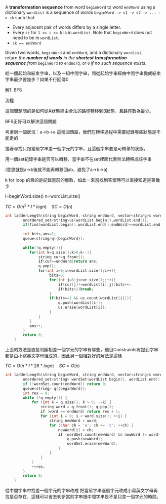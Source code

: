 A **transformation sequence** from word `beginWord` to word `endWord` using a dictionary `wordList` is a sequence of words `beginWord -> s1 -> s2 -> ... -> sk` such that:

-   Every adjacent pair of words differs by a single letter.
-   Every `si` for `1 <= i <= k` is in `wordList`. Note that `beginWord` does not need to be in `wordList`.
-   `sk == endWord`

Given two words, `beginWord` and `endWord`, and a dictionary `wordList`, return _the **number of words** in the **shortest transformation sequence** from_ `beginWord` _to_ `endWord`_, or_ `0` _if no such sequence exists._

給一個起始和結束字串，以及一組中間字串，問從起始字串經由中間字串變成結束字串最少要幾步？如果不行回傳0

解1. BFS

流程

這個問題問的是如何從A狀態經由合法的路徑轉移到B狀態，且路徑數為最少。

BFS正好可以解決這個問題

考慮到一個狀況：a→b→a 這種回頭路，我們在轉移過程中需要紀錄哪些狀態是不能走的

接著尋找只跟當前字串差一個字元的字串，且這個字串要是可轉移的狀態。

用一個set紀錄字串是否可以轉移，當字串不在set裡面代表無法轉移成該字串

(意思就是a→b後就不能再轉移回ab，避免了a→b→a)

k for loop 的目的是紀錄當前的層數，如此一來當找到答案時可以直接知道是第幾步

l=beginWord.size() n=wordList.size()

$TC=O(n^2*l*logn) \quad SC=O(n)$

```cpp
int ladderLength(string beginWord, string endWord, vector<string>& wordList) {
        unordered_set<string>us(wordList.begin(),wordList.end());
        if(find(wordList.begin(),wordList.end(),endWord)==wordList.end())return 0;
        
        int bits,ans=1;
        queue<string>q({beginWord});
        
        while(!q.empty()){
           for(int k=q.size();k>0;k--){
               string cur=q.front();
               if(cur==endWord)return ans;
               q.pop(); 
               for(int i=0;i<wordList.size();i++){
                    bits=0;
                    for(int j=0;j<cur.size();j++){
                        if(cur[j]!=wordList[i][j])bits++;
                        if(bits>1)break;
                    }
                    if(bits==1 && us.count(wordList[i])){
                        q.push(wordList[i]);
                        us.erase(wordList[i]);                        
                    }
               }   
           }
           ans++;
        } 
        return 0;
    }
```

上面的方法是直接判斷相差一個字元的字串有哪些，題目Constraints有提到字串都是由小寫英文字母組成的，因此另一個相對好的解法是這樣

$TC=O(n*l*26*logn) \quad SC=O(n)$

```cpp
int ladderLength(string beginWord, string endWord, vector<string>& wordList) {
        unordered_set<string> wordSet(wordList.begin(), wordList.end());
        if (!wordSet.count(endWord)) return 0;
        queue<string> q{{beginWord}};
        int res = 0;
        while (!q.empty()) {
            for (int k = q.size(); k > 0; --k) {
                string word = q.front(); q.pop();
                if (word == endWord) return res + 1;
                for (int i = 0; i < word.size(); ++i) {
                    string newWord = word;
                    for (char ch = 'a'; ch <= 'z'; ++ch) {
                        newWord[i] = ch;
                        if (wordSet.count(newWord) && newWord != word) {
                            q.push(newWord);
                            wordSet.erase(newWord);
                        }   
                    }
                }
            }
            ++res;
        }
        return 0;
    }
```

從中間字串中找差一個字元的字串改成 把當前字串逐個字元改成小寫英文字母再找是否存在，這樣可以省去判斷當前字串跟中間字串是不是只差一個字元的時間。

